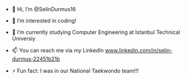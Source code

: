 - 👋 Hi, I’m @SelinDurmus16
- 👀 I’m interested in coding!
- 🌱 I’m currently studying Computer Engineering at Istanbul Technical Universiy
- 📫 You can reach me via my LinkedIn www.linkedin.com/in/selin-durmuş-22451b21b

- ⚡ Fun fact: I was in our National Taekwondo team!!! 


